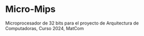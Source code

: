 # Micro-Mips
Microprocesador de 32 bits para el proyecto de Arquitectura de Computadoras, Curso 2024, MatCom
